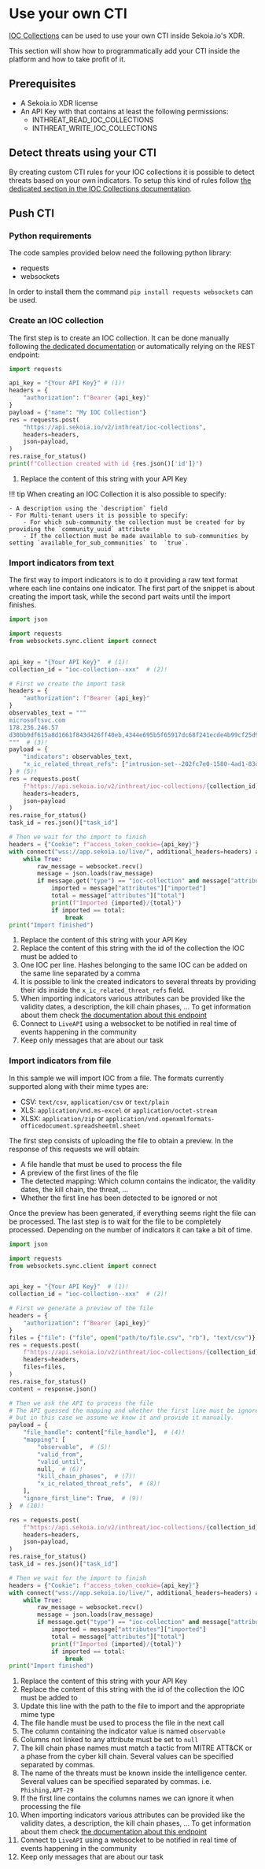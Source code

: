# Use your own CTI

[IOC Collections](../features/detect/ioccollections.md) can be used to use your own CTI inside Sekoia.io's XDR.

This section will show how to programmatically add your CTI inside the platform and how to take profit of it.

## Prerequisites

- A Sekoia.io XDR license
- An API Key with that contains at least the following permissions:
    * INTHREAT_READ_IOC_COLLECTIONS
    * INTHREAT_WRITE_IOC_COLLECTIONS

## Detect threats using your CTI

By creating custom CTI rules for your IOC collections it is possible to detect threats based on your own indicators. To setup this kind of rules follow [the dedicated section in the IOC Collections documentation](../features/detect/ioccollections.md#detect-threats-using-ioc-collections).

## Push CTI

### Python requirements

The code samples provided below need the following python library:

- requests
- websockets

In order to install them the command `pip install requests websockets` can be used. 

### Create an IOC collection

The first step is to create an IOC collection. It can be done manually following [the dedicated documentation](../features/detect/ioccollections.md#create-an-ioc-collection) or automatically relying on the REST endpoint:

```py
import requests

api_key = "{Your API Key}" # (1)!
headers = {
    "authorization": f"Bearer {api_key}"
}
payload = {"name": "My IOC Collection"}
res = requests.post(
    "https://api.sekoia.io/v2/inthreat/ioc-collections",
    headers=headers, 
    json=payload,
)
res.raise_for_status()
print(f"Collection created with id {res.json()['id']}")
```

1. Replace the content of this string with your API Key

!!! tip
    When creating an IOC Collection it is also possible to specify:

    - A description using the `description` field
    - For Multi-tenant users it is possible to specify:
        - For which sub-community the collection must be created for by providing the `community_uuid` attribute
        - If the collection must be made available to sub-communities by  setting `available_for_sub_communities` to  `true`.

### Import indicators from text

The first way to import indicators is to do it providing a raw text format where each line contains one indicator.
The first part of the snippet is about creating the import task, while the second part waits until the import finishes.

```py
import json

import requests
from websockets.sync.client import connect


api_key = "{Your API Key}"  # (1)!
collection_id = "ioc-collection--xxx"  # (2)!

# First we create the import task
headers = {
    "authorization": f"Bearer {api_key}"
}
observables_text = """
microsoftsvc.com
178.236.246.57
d30bb9df615a8d1661f843d426ff40eb,4344e695b5f65917dc68f241ecde4b99cf25d930
"""  # (3)!
payload = {
    "indicators": observables_text,
    "x_ic_related_threat_refs": ["intrusion-set--202fc7e0-1580-4ad1-83d8-5f98be4fe1a2"],  # (4)!
} # (5)!
res = requests.post(
    f"https://api.sekoia.io/v2/inthreat/ioc-collections/{collection_id}/indicators/text",
    headers=headers,
    json=payload
)
res.raise_for_status()
task_id = res.json()["task_id"]

# Then we wait for the import to finish
headers = {"Cookie": f"access_token_cookie={api_key}"}
with connect("wss://app.sekoia.io/live/", additional_headers=headers) as websocket:  # (6)!
    while True:
        raw_message = websocket.recv()
        message = json.loads(raw_message)
        if message.get("type") == "ioc-collection" and message["attributes"].get("task_id") == task_id:  # (7)!
            imported = message["attributes"]["imported"]
            total = message["attributes"]["total"]
            print(f"Imported {imported}/{total}")
            if imported == total:
                break
print("Import finished")
```

1. Replace the content of this string with your API Key
2. Replace the content of this string with the id of the collection the IOC must be added to
3. One IOC per line. Hashes belonging to the same IOC can be added on the same line separated by a comma
4. It is possible to link the created indicators to several threats by providing their ids inside the `x_ic_related_threat_refs` field.
5. When importing indicators various attributes can be provided like the validity dates, a description, the kill chain phases, ... 
To get information about them check [the documentation about this endpoint](https://docs.sekoia.io/cti/develop/rest_api/intelligence/#tag/IOC-Collections/operation/post_collection_indicators_text_resource)
6. Connect to `LiveAPI` using a websocket to be notified in real time of events happening in the community
7. Keep only messages that are about our task


### Import indicators from file

In this sample we will import IOC from a file. The formats currently supported along with their mime types are:
- CSV: `text/csv`, `application/csv` or `text/plain`
- XLS: `application/vnd.ms-excel` or `application/octet-stream`
- XLSX: `application/zip` or `application/vnd.openxmlformats-officedocument.spreadsheetml.sheet`

The first step consists of uploading the file to obtain a preview. In the response of this requests we will obtain:
 - A file handle that must be used to process the file
 - A preview of the first lines of the file
 - The detected mapping: Which column contains the indicator, the validity dates, the kill chain, the threat, ...
 - Whether the first line has been detected to be ignored or not

Once the preview has been generated, if everything seems right the file can be processed.
The last step is to wait for the file to be completely processed. Depending on the number of indicators it can take a bit of time.

```py
import json

import requests
from websockets.sync.client import connect


api_key = "{Your API Key}"  # (1)!
collection_id = "ioc-collection--xxx"  # (2)!

# First we generate a preview of the file
headers = {
    "authorization": f"Bearer {api_key}"
}
files = {"file": ("file", open("path/to/file.csv", "rb"), "text/csv")}  # (3)!
res = requests.post(
    f"https://api.sekoia.io/v2/inthreat/ioc-collections/{collection_id}/indicators/files/preview",
    headers=headers,
    files=files,
)
res.raise_for_status()
content = response.json()

# Then we ask the API to process the file
# The API guessed the mapping and whether the first line must be ignored or not,
# but in this case we assume we know it and provide it manually.
payload = {
    "file_handle": content["file_handle"],  # (4)!
    "mapping": [
        "observable",  # (5)!
        "valid_from",
        "valid_until",
        null,  # (6)!
        "kill_chain_phases",  # (7)!
        "x_ic_related_threat_refs",  # (8)!
    ],
    "ignore_first_line": True,  # (9)!
}  # (10)!

res = requests.post(
    f"https://api.sekoia.io/v2/inthreat/ioc-collections/{collection_id}/indicators/files/process",
    headers=headers,
    json=payload,
)
res.raise_for_status()
task_id = res.json()["task_id"]

# Then we wait for the import to finish
headers = {"Cookie": f"access_token_cookie={api_key}"}
with connect("wss://app.sekoia.io/live/", additional_headers=headers) as websocket:  # (11)!
    while True:
        raw_message = websocket.recv()
        message = json.loads(raw_message)
        if message.get("type") == "ioc-collection" and message["attributes"].get("task_id") == task_id:  # (12)!
            imported = message["attributes"]["imported"]
            total = message["attributes"]["total"]
            print(f"Imported {imported}/{total}")
            if imported == total:
                break
print("Import finished")
```

1. Replace the content of this string with your API Key
2. Replace the content of this string with the id of the collection the IOC must be added to
3. Update this line with the path to the file to import and the appropriate mime type
4. The file handle must be used to process the file in the next call
5. The column containing the indicator value is named `observable`
6. Columns not linked to any attribute must be set to `null`
7. The kill chain phase names must match a tactic from MITRE ATT&CK or a phase from the cyber kill chain.
Several values can be specified separated by commas.
8. The name of the threats must be known inside the intelligence center. 
Several values can be specified separated by commas. i.e. `Phishing,APT-29`
9.  If the first line contains the columns names we can ignore it when processing the file
10.  When importing indicators various attributes can be provided like the validity dates, a description, the kill chain phases, ... 
To get information about them check [the documentation about this endpoint](https://docs.sekoia.io/cti/develop/rest_api/intelligence/#tag/IOC-Collections/operation/post_collection_indicators_text_resource)
11.   Connect to `LiveAPI` using a websocket to be notified in real time of events happening in the community
12.    Keep only messages that are about our task
